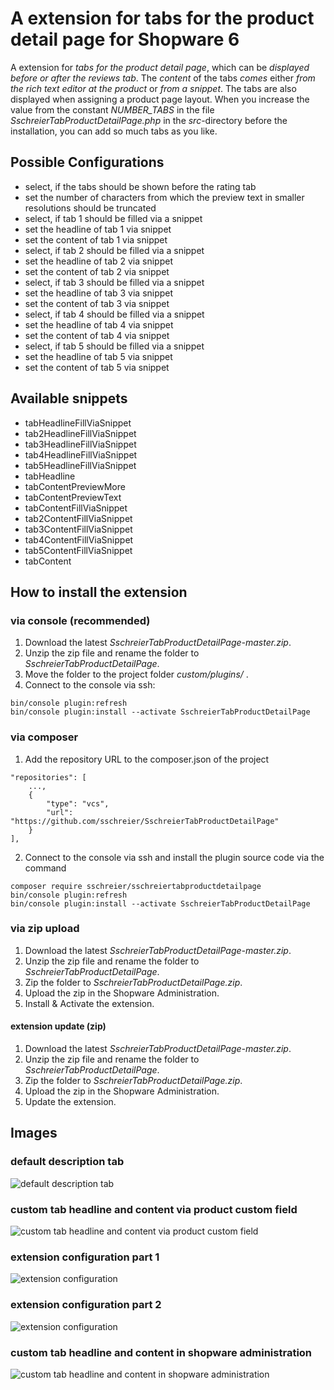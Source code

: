 # A extension for tabs for the product detail page for Shopware 6

A extension for _tabs for the product detail page_, which can be _displayed before or after the reviews tab_. The _content_ of the tabs _comes_ either _from the rich text editor at the product_ or _from a snippet_. The tabs are also displayed when assigning a product page layout. When you increase the value from the constant _NUMBER_TABS_ in the file _SschreierTabProductDetailPage.php_ in the _src_-directory before the installation, you can add so much tabs as you like.

## Possible Configurations 
 - select, if the tabs should be shown before the rating tab
 - set the number of characters from which the preview text in smaller resolutions should be truncated
 - select, if tab 1 should be filled via a snippet
 - set the headline of tab 1 via snippet
 - set the content of tab 1 via snippet
 - select, if tab 2 should be filled via a snippet
 - set the headline of tab 2 via snippet
 - set the content of tab 2 via snippet
 - select, if tab 3 should be filled via a snippet
 - set the headline of tab 3 via snippet
 - set the content of tab 3 via snippet
 - select, if tab 4 should be filled via a snippet
 - set the headline of tab 4 via snippet
 - set the content of tab 4 via snippet
 - select, if tab 5 should be filled via a snippet
 - set the headline of tab 5 via snippet
 - set the content of tab 5 via snippet

## Available snippets
 - tabHeadlineFillViaSnippet
 - tab2HeadlineFillViaSnippet
 - tab3HeadlineFillViaSnippet
 - tab4HeadlineFillViaSnippet
 - tab5HeadlineFillViaSnippet
 - tabHeadline
 - tabContentPreviewMore
 - tabContentPreviewText
 - tabContentFillViaSnippet
 - tab2ContentFillViaSnippet
 - tab3ContentFillViaSnippet
 - tab4ContentFillViaSnippet
 - tab5ContentFillViaSnippet
 - tabContent

## How to install the extension
### via console (recommended)
1. Download the latest _SschreierTabProductDetailPage-master.zip_.
2. Unzip the zip file and rename the folder to _SschreierTabProductDetailPage_. 
3. Move the folder to the project folder _custom/plugins/_ .
4. Connect to the console via ssh:

```
bin/console plugin:refresh
bin/console plugin:install --activate SschreierTabProductDetailPage
```

### via composer
1. Add the repository URL to the composer.json of the project
```
"repositories": [
    ...,
    {
        "type": "vcs",
        "url": "https://github.com/sschreier/SschreierTabProductDetailPage"
    }
],
```

2. Connect to the console via ssh and install the plugin source code via the command
```
composer require sschreier/sschreiertabproductdetailpage
bin/console plugin:refresh
bin/console plugin:install --activate SschreierTabProductDetailPage
```

### via zip upload
1. Download the latest _SschreierTabProductDetailPage-master.zip_.
2. Unzip the zip file and rename the folder to _SschreierTabProductDetailPage_.
3. Zip the folder to _SschreierTabProductDetailPage.zip_.
4. Upload the zip in the Shopware Administration.
5. Install & Activate the extension.

#### extension update (zip)
1. Download the latest _SschreierTabProductDetailPage-master.zip_.
2. Unzip the zip file and rename the folder to _SschreierTabProductDetailPage_.
3. Zip the folder to _SschreierTabProductDetailPage.zip_.
4. Upload the zip in the Shopware Administration.
5. Update the extension.

## Images

### default description tab

![default description tab](https://www.sebastianschreier.de/plugins/SschreierTabProductDetailPage/SschreierTabProductDetailPage-Image1.jpg)

### custom tab headline and content via product custom field

![custom tab headline and content via product custom field](https://www.sebastianschreier.de/plugins/SschreierTabProductDetailPage/SschreierTabProductDetailPage-Image2.jpg)

### extension configuration part 1

![extension configuration](https://www.sebastianschreier.de/plugins/SschreierTabProductDetailPage/SschreierTabProductDetailPage-Image3.jpg)

### extension configuration part 2

![extension configuration](https://www.sebastianschreier.de/plugins/SschreierTabProductDetailPage/SschreierTabProductDetailPage-Image5.jpg)

### custom tab headline and content in shopware administration

![custom tab headline and content in shopware administration](https://www.sebastianschreier.de/plugins/SschreierTabProductDetailPage/SschreierTabProductDetailPage-Image4.jpg)
